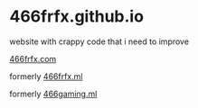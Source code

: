 # 466frfx.github.io
website with crappy code that i need to improve

[466frfx.com](https://466frfx.com)

formerly [466frfx.ml](http://466frfx.ml)

formerly [466gaming.ml](http://466gaming.ml)
